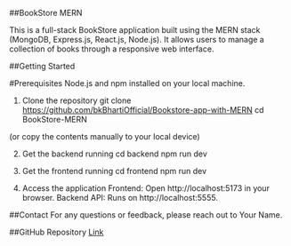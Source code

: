 ##BookStore MERN

This is a full-stack BookStore application built using the MERN stack (MongoDB, Express.js, React.js, Node.js). It allows users to manage a collection of books through a responsive web interface.

##Getting Started

#Prerequisites
Node.js and npm installed on your local machine.

1. Clone the repository
git clone <https://github.com/bkBhartiOfficial/Bookstore-app-with-MERN>
cd BookStore-MERN 

(or copy the contents manually to your local device)

2. Get the backend running
cd backend
npm run dev

3. Get the frontend running
cd frontend
npm run dev

4. Access the application
Frontend: Open http://localhost:5173 in your browser.
Backend API: Runs on http://localhost:5555. 

##Contact
For any questions or feedback, please reach out to Your Name.

##GitHub Repository
[Link](https://github.com/bkBhartiOfficial/Bookstore-app-with-MERN)
